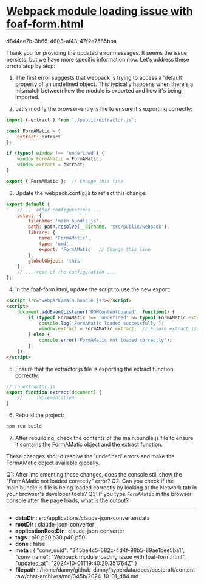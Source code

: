 # [Webpack module loading issue with foaf-form.html](https://claude.ai/chat/345be4c5-682c-4d4f-98b5-89ae1bee5ba1)

d844ee7b-3b65-4603-af43-47f2e7585bba

 Thank you for providing the updated error messages. It seems the issue persists, but we have more specific information now. Let's address these errors step by step:

1. The first error suggests that webpack is trying to access a 'default' property of an undefined object. This typically happens when there's a mismatch between how the module is exported and how it's being imported.

2. Let's modify the browser-entry.js file to ensure it's exporting correctly:

```javascript
import { extract } from './public/extractor.js';

const FormAMatic = {
    extract: extract
};

if (typeof window !== 'undefined') {
    window.FormAMatic = FormAMatic;
    window.extract = extract;
}

export { FormAMatic };  // Change this line
```

3. Update the webpack.config.js to reflect this change:

```javascript
export default {
    // ... other configurations ...
    output: {
        filename: 'main.bundle.js',
        path: path.resolve(__dirname, 'src/public/webpack'),
        library: {
            name: 'FormAMatic',
            type: 'umd',
            export: 'FormAMatic'  // Change this line
        },
        globalObject: 'this'
    },
    // ... rest of the configuration ...
};
```

4. In the foaf-form.html, update the script to use the new export:

```html
<script src="webpack/main.bundle.js"></script>
<script>
    document.addEventListener('DOMContentLoaded', function() {
        if (typeof FormAMatic !== 'undefined' && typeof FormAMatic.extract === 'function') {
            console.log('FormAMatic loaded successfully');
            window.extract = FormAMatic.extract;  // Ensure extract is available globally
        } else {
            console.error('FormAMatic not loaded correctly');
        }
    });
</script>
```

5. Ensure that the extractor.js file is exporting the extract function correctly:

```javascript
// In extractor.js
export function extract(document) {
    // ... implementation ...
}
```

6. Rebuild the project:

```bash
npm run build
```

7. After rebuilding, check the contents of the main.bundle.js file to ensure it contains the FormAMatic object and the extract function.

These changes should resolve the 'undefined' errors and make the FormAMatic object available globally.

Q1: After implementing these changes, does the console still show the "FormAMatic not loaded correctly" error?
Q2: Can you check if the main.bundle.js file is being loaded correctly by looking at the Network tab in your browser's developer tools?
Q3: If you type `FormAMatic` in the browser console after the page loads, what is the output?

---

* **dataDir** : src/applications/claude-json-converter/data
* **rootDir** : claude-json-converter
* **applicationRootDir** : claude-json-converter
* **tags** : p10.p20.p30.p40.p50
* **done** : false
* **meta** : {
  "conv_uuid": "345be4c5-682c-4d4f-98b5-89ae1bee5ba1",
  "conv_name": "Webpack module loading issue with foaf-form.html",
  "updated_at": "2024-10-01T19:40:29.351764Z"
}
* **filepath** : /home/danny/github-danny/hyperdata/docs/postcraft/content-raw/chat-archives/md/345b/2024-10-01_d84.md